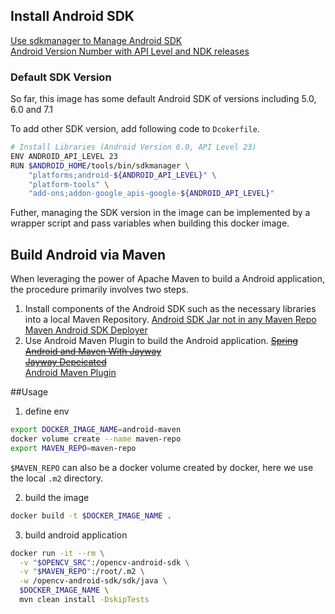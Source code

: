 ## Install Android SDK
[Use sdkmanager to Manage Android SDK](https://developer.android.com/studio/command-line/sdkmanager)  
[Android Version Number with API Level and NDK releases](https://source.android.com/setup/start/build-numbers)  

### Default SDK Version
So far, this image has some default Android SDK of versions including 5.0, 6.0 and 7.1

To add other SDK version, add following code to `Dcokerfile`. 
```sh
# Install Libraries (Android Version 6.0, API Level 23)
ENV ANDROID_API_LEVEL 23
RUN $ANDROID_HOME/tools/bin/sdkmanager \
    "platforms;android-${ANDROID_API_LEVEL}" \
    "platform-tools" \
    "add-ons;addon-google_apis-google-${ANDROID_API_LEVEL}"
```
Futher, managing the SDK version in the image can be implemented by a wrapper script and pass variables when building this docker image. 


## Build Android via Maven
When leveraging the power of Apache Maven to build a Android application, the procedure primarily involves two steps.
1. Install components of the Android SDK such as the necessary libraries into a local Maven Repository.
[Android SDK Jar not in any Maven Repo](https://stackoverflow.com/questions/5253029/why-arent-the-android-sdk-jars-in-any-maven-repository)  
[Maven Android SDK Deployer](https://github.com/simpligility/maven-android-sdk-deployer)  
2. Use Android Maven Plugin to build the Android application.
[~~Spring Android and Maven With Jayway~~](http://spring.io/blog/2010/12/17/spring-android-and-maven-part-1/)  
[~~Jayway Depeicated~~](https://github.com/jayway/maven-android-plugin-samples)  
[Android Maven Plugin](http://simpligility.github.io/android-maven-plugin/)  

##Usage

1. define env
```sh
export DOCKER_IMAGE_NAME=android-maven
docker volume create --name maven-repo
export MAVEN_REPO=maven-repo
```
`$MAVEN_REPO` can also be a docker volume created by docker, here we use the local `.m2` directory.

2. build the image
```sh
docker build -t $DOCKER_IMAGE_NAME .
```

3. build android application
```sh
docker run -it --rm \
  -v "$OPENCV_SRC":/opencv-android-sdk \
  -v "$MAVEN_REPO":/root/.m2 \
  -w /opencv-android-sdk/sdk/java \
  $DOCKER_IMAGE_NAME \
  mvn clean install -DskipTests
```